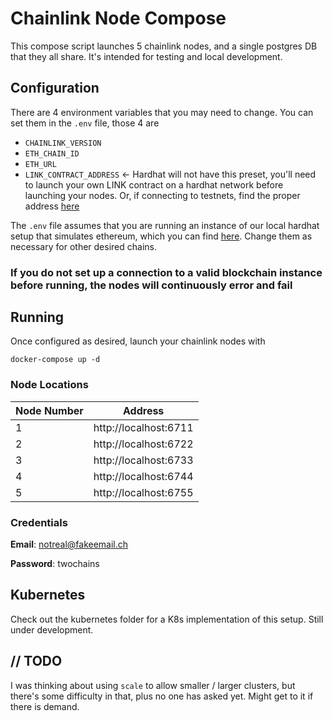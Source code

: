 # Chainlink Node Compose

This compose script launches 5 chainlink nodes, and a single postgres DB that they all share. It's intended for testing
and local development.

## Configuration

There are 4 environment variables that you may need to change. You can set them in the
`.env` file, those 4 are

* `CHAINLINK_VERSION`
* `ETH_CHAIN_ID`
* `ETH_URL`
* `LINK_CONTRACT_ADDRESS` <- Hardhat will not have this preset, you'll need to launch your own LINK contract on a hardhat
  network before launching your nodes. Or, if connecting to testnets, find the proper address
  [here](https://docs.chain.link/docs/link-token-contracts/)

The `.env` file assumes that you are running an instance of our local hardhat setup that simulates ethereum, which
you can find [here](https://github.com/smartcontractkit/hardhat-network). Change them as necessary for other desired chains.

### If you do not set up a connection to a valid blockchain instance before running, the nodes will continuously error and fail

## Running

Once configured as desired, launch your chainlink nodes with

`docker-compose up -d`

### Node Locations

| Node Number | Address               |
| ----------- | --------------------- |
| 1           | http://localhost:6711 |
| 2           | http://localhost:6722 |
| 3           | http://localhost:6733 |
| 4           | http://localhost:6744 |
| 5           | http://localhost:6755 |

### Credentials

**Email**: notreal@fakeemail.ch

**Password**: twochains

## Kubernetes

Check out the kubernetes folder for a K8s implementation of this setup. Still under development.

## // TODO

I was thinking about using `scale` to allow smaller / larger clusters, but there's some difficulty in that, plus no
one has asked yet. Might get to it if there is demand.
